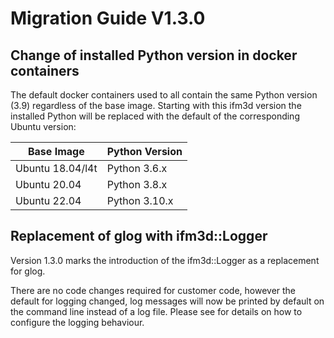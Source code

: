 # Migration Guide V1.3.0

## Change of installed Python version in docker containers
The default docker containers used to all contain the same Python version (3.9) regardless of the base image. Starting with this ifm3d version the installed Python will be replaced with the default of the corresponding Ubuntu version:

| Base Image       | Python Version |
|------------------|----------------|
| Ubuntu 18.04/l4t | Python 3.6.x   |
| Ubuntu 20.04     | Python 3.8.x   |
| Ubuntu 22.04     | Python 3.10.x  |

## Replacement of glog with ifm3d::Logger
Version 1.3.0 marks the introduction of the ifm3d::Logger as a replacement for glog. 

There are no code changes required for customer code, however the default for logging changed, log messages will now be printed by default on the command line instead of a log file. Please see [](../../examples/logging/logging) for details on how to configure the logging behaviour.


